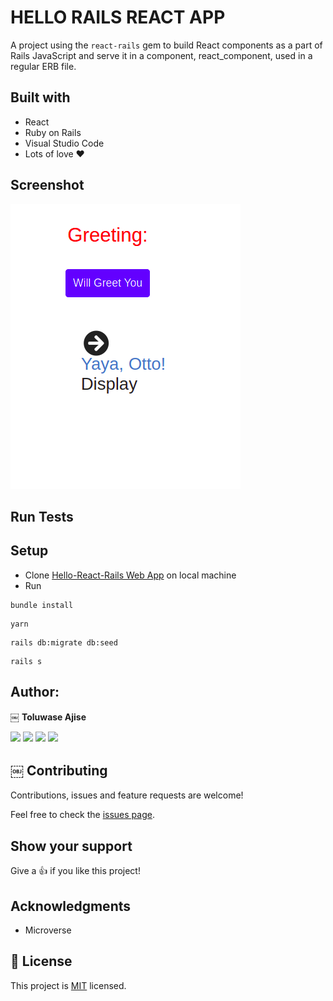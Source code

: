 # HELLO RAILS REACT APP

 A project using the `react-rails` gem to build React components as a part of Rails JavaScript and serve it in a component, react_component, used in a regular ERB file.

## Built with

- React
- Ruby on Rails
- Visual Studio Code
- Lots of love :heart:

## Screenshot

![1](img/1.png)

## Run Tests

## Setup

- Clone [Hello-React-Rails Web App](https://github.com/Whoistolu/Hello-Rails-React) on local machine
- Run 

```
bundle install
```
```
yarn
```
```
rails db:migrate db:seed
```
```
rails s
```

## Author:

￼ **Toluwase Ajise**

[<code><img height="26" src="https://upload.wikimedia.org/wikipedia/commons/9/91/Octicons-mark-github.svg"></code>](https://github.com/whoistolu)
[<code><img height="26" src="https://upload.wikimedia.org/wikipedia/sco/thumb/9/9f/Twitter_bird_logo_2012.svg/1200px-Twitter_bird_logo_2012.svg.png"></code>](https://twitter.com/Littletolu)
[<code><img height="26" src="https://upload.wikimedia.org/wikipedia/commons/thumb/c/c9/Linkedin.svg/1200px-Linkedin.svg.png"></code>](https://www.linkedin.com/in/toluwase-ajise-9b40411b2/)
<a href="digittolu25@gmail.com?subject=Hello Tolu!"><img height="26" src="https://cdn.worldvectorlogo.com/logos/official-gmail-icon-2020-.svg"></a>

## ￼ Contributing

Contributions, issues and feature requests are welcome!

Feel free to check the [issues page](https://github.com/Whoistolu/Hello-Rails-React/issues).

## Show your support

Give a 👍 if you like this project!

## Acknowledgments

- Microverse

## 📝 License

This project is [MIT](./LICENSE.md) licensed.
